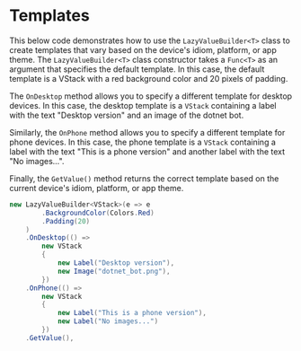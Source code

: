 # Templates

This below code demonstrates how to use the `LazyValueBuilder<T>` class to create templates that vary based on the device's idiom, platform, or app theme. The `LazyValueBuilder<T>` class constructor takes a `Func<T>` as an argument that specifies the default template. In this case, the default template is a VStack with a red background color and 20 pixels of padding.

The `OnDesktop` method allows you to specify a different template for desktop devices. In this case, the desktop template is a `VStack` containing a label with the text "Desktop version" and an image of the dotnet bot.

Similarly, the `OnPhone` method allows you to specify a different template for phone devices. In this case, the phone template is a `VStack` containing a label with the text "This is a phone version" and another label with the text "No images...".

Finally, the `GetValue()` method returns the correct template based on the current device's idiom, platform, or app theme.

```cs
new LazyValueBuilder<VStack>(e => e
        .BackgroundColor(Colors.Red)
        .Padding(20)
    )
    .OnDesktop(() =>
        new VStack
        {
            new Label("Desktop version"),
            new Image("dotnet_bot.png"),
        })
    .OnPhone(() =>
        new VStack
        {
            new Label("This is a phone version"),
            new Label("No images...")
        })
    .GetValue(),
```